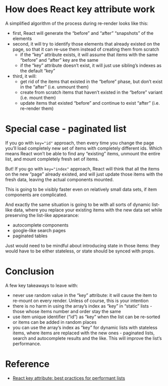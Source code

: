 # How does React key attribute work

A simplified algorithm of the process during re-render looks like this:

- first, React will generate the “before” and “after” “snapshots” of the elements
- second, it will try to identify those elements that already existed on the page, so that it can re-use them instead of creating them from scratch
  - if the “key” attribute exists, it will assume that items with the same “before” and “after” key are the same
  - if the “key” attribute doesn’t exist, it will just use sibling’s indexes as the default “key”
- third, it will:
  - get rid of the items that existed in the “before” phase, but don’t exist in the “after” (i.e. unmount them)
  - create from scratch items that haven’t existed in the “before” variant (i.e. mount them)
  - update items that existed “before” and continue to exist “after” (i.e. re-render them)

# Special case - paginated list

If you go with `key="id"` approach, then every time you change the page you’ll load completely new set of items with completely different ids. Which means React won’t be able to find any “existing” items, unmount the entire list, and mount completely fresh set of items.

But! If you go with `key="index"` approach, React will think that all the items on the new “page” already existed, and will just update those items with the fresh data, leaving the actual components mounted.

This is going to be visibly faster even on relatively small data sets, if item components are complicated.

And exactly the same situation is going to be with all sorts of dynamic list-like data, where you replace your existing items with the new data set while preserving the list-like appearance:

- autocomplete components
- google-like search pages
- paginated tables

Just would need to be mindful about introducing state in those items: they would have to be either stateless, or state should be synced with props.

# Conclusion

A few key takeaways to leave with:

- never use random value in the “key” attribute: it will cause the item to re-mount on every render. Unless of course, this is your intention
- there is no harm in using the array’s index as “key” in “static” lists - those whose items number and order stay the same
- use item unique identifier (“id”) as “key” when the list can be re-sorted or items can be added in random places
- you can use the array’s index as “key” for dynamic lists with stateless items, where items are replaced with the new ones - paginated lists, search and autocomplete results and the like. This will improve the list’s performance.

# Reference

- [React key attribute: best practices for performant lists](https://www.developerway.com/posts/react-key-attribute)

